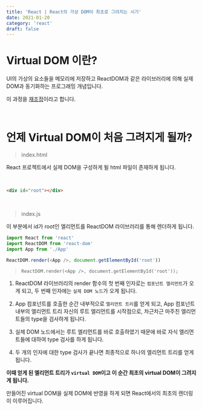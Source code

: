 ```yaml
---
title: 'React | React의 가상 DOM이 최초로 그려지는 시기'
date: 2021-01-20
category: 'react'
draft: false
---
```


# Virtual DOM 이란?

UI의 가상의 요소들을 메모리에 저장하고 ReactDOM과 같은 라이브러리에 의해 실제 DOM과 동기화하는 프로그래밍 개념입니다.

이 과정을 [재조정](https://ko.reactjs.org/docs/reconciliation.html#gatsby-focus-wrapper)이라고 합니다.

<br>

# 언제 Virtual DOM이 처음 그려지게 될까?

> index.html

React 프로젝트에서 실제 DOM을 구성하게 될 html 파일이 존재하게 됩니다.

<br>

```html
<div id="root"></div>
```

<br>

> index.js

이 부분에서 id가 root인 엘리먼트를 ReactDOM 라이브러리를 통해 렌더하게 됩니다.

```js
import React from 'react'
import ReactDOM from 'react-dom'
import App from './App'

ReactDOM.render(<App />, document.getElementById('root'))
```

> `ReactDOM.render(<App />, document.getElementById('root'));`

1. ReactDOM 라이브러리의 render 함수의 첫 번째 인자로는 `컴포넌트 엘리먼트`가 오게 되고, 두 번째 인자에는 `실제 DOM 노드`가 오게 됩니다.

2. App 컴포넌트를 호출한 순간 내부적으로 `엘리먼트 트리`를 얻게 되고, App 컴포넌트 내부의 엘리먼트 트리 자신의 루트 엘리먼트를 시작점으로, 차근차근 마주친 엘리먼트들의 type을 검사하게 됩니다.

3. 실제 DOM 노드에서는 루트 엘리먼트를 바로 호출하였기 때문에 바로 자식 엘리먼트들에 대하여 type 검사를 하게 됩니다.

4. 두 개의 인자에 대한 type 검사가 끝나면 최종적으로 하나의 엘리먼트 트리를 얻게 됩니다.

**이때 얻게 된 엘리먼트 트리가 `virtual DOM`이고 이 순간 최초의 virtual DOM이 그려지게 됩니다.**

만들어진 virtual DOM을 실제 DOM에 반영을 하게 되면 React에서의 최초의 렌더링이 이루어집니다.
